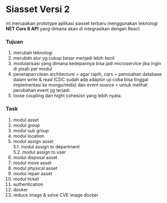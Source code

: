 # Siasset Versi 2
ini merupakan prototype aplikasi siasset terbaru menggunakan teknologi <b>NET Core 8 API</b> yang dimana akan di integrasikan dengan React 

### Tujuan
1. merubah teknologi
2. merubah alur yg cukup besar menjadi lebih kecil
3. modularisasi yang dimana kedepannya bisa jadi microservice jika ingin di pisah per modul
4. penerapan clean architecture = agar rapih, cqrs = pemisahan database dalam write & read (CDC sudah ada  adaptor uji coba bisa tinggal implementasi ke mongo/redis) dan event source = untuk melihat perubahan event yg terjadi
5. loose coupling dan hight cohesion yang lebih nyata.

### Task
1. modul asset
2. modul group
3. modul sub group
4. modul location
5. modul assign asset
    <br>5.1. modul assign to department
    <br>5.2. modul assign to user
6. modul disposal asset
7. modul move asset
8. modul physical asset
9. modul repair asset
10. modul ticket
11. authentication
12. docker
13. reduce image & solve CVE image docker